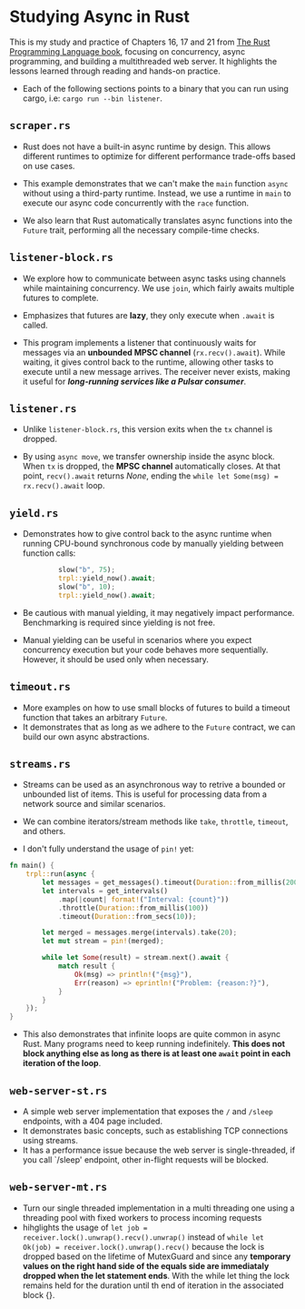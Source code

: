 # Studying Async in Rust

This is my study and practice of Chapters 16, 17 and 21 from [The Rust Programming Language book](https://rust-book.cs.brown.edu/ch16-00-concurrency.html), focusing on concurrency, async programming, and building a multithreaded web server. It highlights the lessons learned through reading and hands-on practice.

- Each of the following sections points to a binary that you can run using cargo, i.e: `cargo run --bin listener`.


## `scraper.rs`

- Rust does not have a built-in async runtime by  design. This allows different runtimes to optimize for different performance trade-offs based on use cases.

- This example demonstrates that we can't make the `main` function `async` without using a third-party runtime. Instead, we use a runtime in `main` to execute our async code concurrently with the `race` function.

- We also learn that Rust automatically translates async functions into the `Future` trait, performing all the necessary compile-time checks.

## `listener-block.rs`

- We explore how to communicate between async tasks using channels while maintaining concurrency. We use `join`, which fairly awaits multiple futures to complete.

- Emphasizes that futures are **lazy**, they only execute when `.await` is called.

- This program implements a listener that continuously waits for messages via an **unbounded MPSC channel** (`rx.recv().await`). While waiting, it gives control back to the runtime, allowing other tasks to execute until a new message arrives. The receiver never exists, making it useful for ***long-running services like a Pulsar consumer***.

## `listener.rs`

- Unlike `listener-block.rs`, this version exits when the `tx` channel is dropped.

- By using `async move`, we transfer ownership inside the async block. When `tx` is dropped, the **MPSC channel** automatically closes. At that point, `recv().await` returns _None_, ending the `while let Some(msg) = rx.recv().await` loop.

## `yield.rs`

- Demonstrates how to give control back to the async runtime when running CPU-bound synchronous code by manually yielding between function calls:
```rs
            slow("b", 75);
            trpl::yield_now().await;
            slow("b", 10);
            trpl::yield_now().await;
```

- Be cautious with manual yielding, it may negatively impact performance. Benchmarking is required since yielding is not free.

- Manual yielding can be useful in scenarios where you expect concurrency execution but your code behaves more sequentially. However, it should be used only when necessary.

## `timeout.rs`

- More examples on how to use small blocks of futures to build a timeout function that takes an arbitrary `Future`.
- It demonstrates that as long as we adhere to the `Future` contract, we can build our own async abstractions.

## `streams.rs`

- Streams can be used as an asynchronous way to retrive a bounded or unbounded list of items. This is useful for processing data from a network source and similar scenarios.

- We can combine iterators/stream methods like `take`, `throttle`, `timeout`, and others.

- I don't fully understand the usage of `pin!` yet:

```rust
fn main() {
    trpl::run(async {
        let messages = get_messages().timeout(Duration::from_millis(200));
        let intervals = get_intervals()
            .map(|count| format!("Interval: {count}"))
            .throttle(Duration::from_millis(100))
            .timeout(Duration::from_secs(10));

        let merged = messages.merge(intervals).take(20);
        let mut stream = pin!(merged);

        while let Some(result) = stream.next().await {
            match result {
                Ok(msg) => println!("{msg}"),
                Err(reason) => eprintln!("Problem: {reason:?}"),
            }
        }
    });
}
```

- This also demonstrates that infinite loops are quite common in async Rust. Many programs need to keep running indefinitely. **This does not block anything else as long as there is at least one `await` point in each iteration of the loop**.

## `web-server-st.rs`

- A simple web server implementation that exposes the `/` and `/sleep` endpoints, with a 404 page included.
- It demonstrates basic concepts, such as establishing TCP connections using streams.
- It has a performance issue because the web server is single-threaded, if you call `/sleep' endpoint, other in-flight requests will be blocked.

## `web-server-mt.rs`

- Turn our single threaded implementation in a multi threading one using a threading pool with fixed workers to process incoming requests
- hihglights the usage of `let job = receiver.lock().unwrap().recv().unwrap()` instead of `while let Ok(job) = receiver.lock().unwrap().recv()` because the lock is dropped based on the lifetime of MutexGuard and since any **temporary values on the right hand side of the equals side are immediataly dropped when the let statement ends**. With the while let thing the lock remains held for the duration until th end of iteration in the associated block {}.